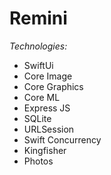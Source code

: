 # Remini 
  *Technologies:*

   - SwiftUi
   - Core Image
   - Core Graphics
   - Core ML
   - Express JS
   - SQLite
   - URLSession
   - Swift Concurrency
   - Kingfisher
   - Photos 
